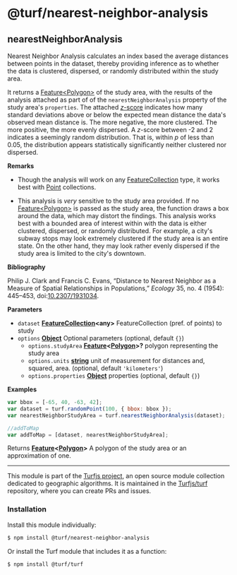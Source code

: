 # @turf/nearest-neighbor-analysis

<!-- Generated by documentation.js. Update this documentation by updating the source code. -->

## nearestNeighborAnalysis

Nearest Neighbor Analysis calculates an index based the average distances
between points in the dataset, thereby providing inference as to whether the
data is clustered, dispersed, or randomly distributed within the study area.

It returns a [Feature&lt;Polygon>](Feature<Polygon>) of the study area, with the results of
the analysis attached as part of of the `nearestNeighborAnalysis` property
of the study area's `properties`. The attached
[_z_-score](https://en.wikipedia.org/wiki/Standard_score) indicates how many
standard deviations above or below the expected mean distance the data's
observed mean distance is. The more negative, the more clustered. The more
positive, the more evenly dispersed. A _z_-score between -2 and 2 indicates
a seemingly random distribution. That is, within _p_ of less than 0.05, the
distribution appears statistically significantly neither clustered nor
dispersed.

**Remarks**

-   Though the analysis will work on any [FeatureCollection](https://tools.ietf.org/html/rfc7946#section-3.3) type, it
    works best with [Point](https://tools.ietf.org/html/rfc7946#section-3.1.2) collections.

-   This analysis is _very_ sensitive to the study area provided. If no [Feature&lt;Polygon>](Feature<Polygon>) is passed as the study area, the function draws a box
    around the data, which may distort the findings. This analysis works best
    with a bounded area of interest within with the data is either clustered,
    dispersed, or randomly distributed. For example, a city's subway stops may
    look extremely clustered if the study area is an entire state. On the other
    hand, they may look rather evenly dispersed if the study area is limited to
    the city's downtown.

**Bibliography**

Philip J. Clark and Francis C. Evans, “Distance to Nearest Neighbor as a
Measure of Spatial Relationships in Populations,” _Ecology_ 35, no. 4
(1954): 445–453, doi:[10.2307/1931034](http://doi.org/10.2307/1931034).

**Parameters**

-   `dataset` **[FeatureCollection](https://tools.ietf.org/html/rfc7946#section-3.3)&lt;any>** FeatureCollection (pref. of points) to study
-   `options` **[Object](https://developer.mozilla.org/en-US/docs/Web/JavaScript/Reference/Global_Objects/Object)** Optional parameters (optional, default `{}`)
    -   `options.studyArea` **[Feature](https://tools.ietf.org/html/rfc7946#section-3.2)&lt;[Polygon](https://tools.ietf.org/html/rfc7946#section-3.1.6)>?** polygon representing the study area
    -   `options.units` **[string](https://developer.mozilla.org/en-US/docs/Web/JavaScript/Reference/Global_Objects/String)** unit of measurement for distances and, squared, area. (optional, default `'kilometers'`)
    -   `options.properties` **[Object](https://developer.mozilla.org/en-US/docs/Web/JavaScript/Reference/Global_Objects/Object)** properties (optional, default `{}`)

**Examples**

```javascript
var bbox = [-65, 40, -63, 42];
var dataset = turf.randomPoint(100, { bbox: bbox });
var nearestNeighborStudyArea = turf.nearestNeighborAnalysis(dataset);

//addToMap
var addToMap = [dataset, nearestNeighborStudyArea];
```

Returns **[Feature](https://tools.ietf.org/html/rfc7946#section-3.2)&lt;[Polygon](https://tools.ietf.org/html/rfc7946#section-3.1.6)>** A polygon of the study area or an approximation of one.

<!-- This file is automatically generated. Please don't edit it directly:
if you find an error, edit the source file (likely index.js), and re-run
./scripts/generate-readmes in the turf project. -->

---

This module is part of the [Turfjs project](http://turfjs.org/), an open source
module collection dedicated to geographic algorithms. It is maintained in the
[Turfjs/turf](https://github.com/Turfjs/turf) repository, where you can create
PRs and issues.

### Installation

Install this module individually:

```sh
$ npm install @turf/nearest-neighbor-analysis
```

Or install the Turf module that includes it as a function:

```sh
$ npm install @turf/turf
```
